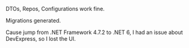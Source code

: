 DTOs, Repos, Configurations work fine.

Migrations generated.

Cause jump from .NET Framework 4.7.2 to .NET 6, I had an issue about DevExpress, so I lost the UI.

